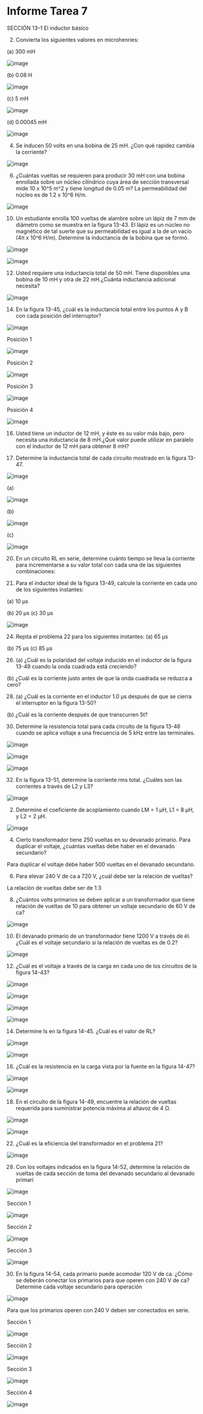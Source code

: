 # Informe Tarea 7

SECCIÓN 13–1 El inductor básico

2. Convierta los siguientes valores en microhenries:

(a) 300 mH

![image](https://user-images.githubusercontent.com/105606339/183583901-18df1cb2-ecfb-4f45-af08-2861d8c1b50c.png)

(b) 0.08 H

![image](https://user-images.githubusercontent.com/105606339/183583930-de284006-0550-4cfa-bd46-36026a772c0c.png)

(c) 5 mH

![image](https://user-images.githubusercontent.com/105606339/183583955-464c8186-203c-4420-84c8-772dace6422b.png)

(d) 0.00045 mH

![image](https://user-images.githubusercontent.com/105606339/183584008-64ce0101-b9e2-4dd5-a45d-1894101f1078.png)

4. Se inducen 50 volts en una bobina de 25 mH. ¿Con qué rapidez cambia la corriente?

![image](https://user-images.githubusercontent.com/105606339/183585451-743f47da-62fe-459e-bda8-9bd6ce8f3367.png)

6. ¿Cuántas vueltas se requieren para producir 30 mH con una bobina enrollada sobre un núcleo cilíndrico cuya área de sección transversal mide 10 x 10^5 m^2 y tiene longitud de 0.05 m? La permeabilidad del núcleo es de 1.2 x 10^6 H/m.

![image](https://user-images.githubusercontent.com/105606339/183588073-a0083765-720d-4a02-8240-f0b3b105b7bb.png)

10. Un estudiante enrolla 100 vueltas de alambre sobre un lápiz de 7 mm de diámetro como se muestra en la figura 13-43. El lápiz es un núcleo no magnético de tal suerte que su permeabilidad es igual a la de un vacío (4π  x 10^6 H/m). Determine la inductancia de la bobina que se formó.

![image](https://user-images.githubusercontent.com/105606339/182219841-57001e80-0b81-40ec-95aa-fcca66f254db.png)

![image](https://user-images.githubusercontent.com/105606339/183592569-be77b3e4-15f8-4b85-bad1-0bb7e459cf6f.png)

12. Usted requiere una inductancia total de 50 mH. Tiene disponibles una bobina de 10 mH y otra de 22 mH.¿Cuánta inductancia adicional necesita?

![image](https://user-images.githubusercontent.com/105606339/183594129-ec8c5b21-f157-4fd6-b1db-7497552afe97.png)

14. En la figura 13-45, ¿cuál es la inductancia total entre los puntos A y B con cada posición del interruptor?

![image](https://user-images.githubusercontent.com/105606339/182219998-1b2bf442-9785-402a-a842-41ca683df229.png)

Posición 1 

![image](https://user-images.githubusercontent.com/105606339/183595599-ffe3fcf2-41d8-4bcd-97be-12ba37d99d36.png)

Posición 2 

![image](https://user-images.githubusercontent.com/105606339/183595631-556000f5-cb85-4acd-a123-ae36f69bd9f1.png)

Posición 3

![image](https://user-images.githubusercontent.com/105606339/183595662-1858f265-b9d0-4e49-951b-3989daa115aa.png)

Posición 4

![image](https://user-images.githubusercontent.com/105606339/183595685-95dbf20d-bbac-4dcf-97f1-e26b36f041dc.png)

16. Usted tiene un inductor de 12 mH, y éste es su valor más bajo, pero necesita una inductancia de 8 mH.¿Qué valor puede utilizar en paralelo con el inductor de 12 mH para obtener 8 mH?

18. Determine la inductancia total de cada circuito mostrado en la figura 13-47.

![image](https://user-images.githubusercontent.com/105606339/182220151-659c0315-6f65-43cb-bacb-884f66a70931.png)

(a)

![image](https://user-images.githubusercontent.com/105606339/183597461-de7f2b0c-1540-4c43-a33f-bc885d6b0bf2.png)

(b)

![image](https://user-images.githubusercontent.com/105606339/183597942-81d2def1-969c-4271-8569-c85a44682e43.png)

(c)

![image](https://user-images.githubusercontent.com/105606339/183598296-3160fb71-342d-4fa6-b8f7-28c130424ce1.png)

20. En un circuito RL en serie, determine cuánto tiempo se lleva la corriente para incrementarse a su valor total con cada una de las siguientes combinaciones:



22. Para el inductor ideal de la figura 13-49, calcule la corriente en cada uno de los siguientes instantes:

(a) 10 µs

(b) 20 µs
(c) 30 µs

![image](https://user-images.githubusercontent.com/105606339/183234095-a4ce1017-6282-47f7-b1bc-c7747c119d0c.png)

24. Repita el problema 22 para los siguientes instantes:
(a) 65 µs

(b) 75 µs
(c) 85 µs

26. (a) ¿Cuál es la polaridad del voltaje inducido en el inductor de la figura 13-49 cuando la onda cuadrada está creciendo?


(b) ¿Cuál es la corriente justo antes de que la onda cuadrada se reduzca a cero?


28. (a) ¿Cuál es la corriente en el inductor 1.0 µs después de que se cierra el interruptor en la figura 13-50?

(b) ¿Cuál es la corriente después de que transcurren 5t?



30. Determine la resistencia total para cada circuito de la figura 13-46 cuando se aplica voltaje a una frecuencia de 5 kHz entre las terminales.

![image](https://user-images.githubusercontent.com/105606339/183234271-ef6486f2-8370-45af-8991-c30c9a0666ac.png)

![image](https://user-images.githubusercontent.com/105606339/183234280-545dc3d0-ed1d-410b-9cd8-f5b31bd4b3f8.png)

![image](https://user-images.githubusercontent.com/105606339/183234286-7e876055-793e-4b03-a341-d6440eac20e7.png)



32. En la figura 13-51, determine la corriente rms total. ¿Cuáles son las corrientes a través de L2 y L3?

![image](https://user-images.githubusercontent.com/105606339/183234306-ac097dd1-61b2-4d8a-bcde-6f7ffcedd8c4.png)




2. Determine el coeficiente de acoplamiento cuando LM = 1 µH, L1 = 8 µH, y L2 = 2 µH.

![image](https://user-images.githubusercontent.com/105606339/184293127-1782e335-6a74-4567-a09f-f62d86527faf.png)

4. Cierto transformador tiene 250 vueltas en su devanado primario. Para duplicar el voltaje, ¿cuántas
vueltas debe haber en el devanado secundario?

Para duplicar el voltaje debe haber 500 vueltas en el devanado secundario.

6. Para elevar 240 V de ca a 720 V, ¿cuál debe ser la relación de vueltas?

La relación de vueltas debe ser de 1:3

8. ¿Cuántos volts primarios se deben aplicar a un transformador que tiene relación de vueltas de 10 para obtener un voltaje secundario de 60 V de ca?

![image](https://user-images.githubusercontent.com/105606339/184292695-2af58044-fb01-47f9-b799-eaff3ea4614e.png)

10. El devanado primario de un transformador tiene 1200 V a través de él. ¿Cuál es el voltaje secundario si la relación de vueltas es de 0.2?

![image](https://user-images.githubusercontent.com/105606339/184292543-21587b7e-d98c-4f98-85ac-ba7b10d5239a.png)

12. ¿Cuál es el voltaje a través de la carga en cada uno de los circuitos de la figura 14-43?

![image](https://user-images.githubusercontent.com/105606339/184292186-a9d891c8-2b63-4a7e-b34f-56a2cfb22711.png)

![image](https://user-images.githubusercontent.com/105606339/184292281-48bf7d4b-af93-4ac7-bcd3-81dd93e00ed7.png)

![image](https://user-images.githubusercontent.com/105606339/184292204-fbe0153b-708c-498d-bed2-371f232d52f3.png)

![image](https://user-images.githubusercontent.com/105606339/184292291-835b444c-2739-4dd8-b3bf-4df07496392b.png)


14. Determine Is en la figura 14-45. ¿Cuál es el valor de RL?

![image](https://user-images.githubusercontent.com/105606339/184291889-9f1301ac-6f80-4c8f-af1a-8691a4113e96.png)

![image](https://user-images.githubusercontent.com/105606339/184292099-e298e0c7-103c-4626-b1cd-8fbd7af54505.png)

16. ¿Cuál es la resistencia en la carga vista por la fuente en la figura 14-47?

![image](https://user-images.githubusercontent.com/105606339/184291732-40c41668-480f-47fa-97d3-f7856cdeb81b.png)

![image](https://user-images.githubusercontent.com/105606339/184291799-958a8c9d-f6ec-42d5-8238-d91f4c8c395b.png)

18. En el circuito de la figura 14-49, encuentre la relación de vueltas requerida para suministrar potencia máxima al altavoz de 4 Ω.

![image](https://user-images.githubusercontent.com/105606339/184291658-0b630a2e-8e02-4d03-a6a6-b0c1faf63580.png)

![image](https://user-images.githubusercontent.com/105606339/184291583-14b024f0-2c7d-4091-934b-740db5c3f961.png)


22. ¿Cuál es la eficiencia del transformador en el problema 21?

![image](https://user-images.githubusercontent.com/105606339/184294185-29cdab8f-12a7-4302-b46c-cf21a613a9e1.png)

28. Con los voltajes indicados en la figura 14-52, determine la relación de vueltas de cada sección de toma del devanado secundario al devanado primari

![image](https://user-images.githubusercontent.com/105606339/184291145-197eca03-a150-403e-82f8-0ec99d739443.png)

Sección 1

![image](https://user-images.githubusercontent.com/105606339/184291319-b3e9b89d-29e2-4c94-8a71-61913c33f9b9.png)

Sección 2

![image](https://user-images.githubusercontent.com/105606339/184291341-51adbfbf-4f65-412f-813a-fb1ac850b85f.png)

Sección 3

![image](https://user-images.githubusercontent.com/105606339/184291355-2ca1aa0e-3a5e-4774-b519-2a35cbe8dd84.png)

30. En la figura 14-54, cada primario puede acomodar 120 V de ca. ¿Cómo se deberán conectar los primarios para que operen con 240 V de ca? Determine cada voltaje secundario para operación

![image](https://user-images.githubusercontent.com/105606339/184294400-f748d7d6-c37b-4e61-842c-e767af799e8f.png)

Para que los primarios operen con 240 V deben ser conectados en serie.

Sección 1

![image](https://user-images.githubusercontent.com/105606339/184296728-16c74461-65bf-4530-8251-d4607b9c7d13.png)

Sección 2

![image](https://user-images.githubusercontent.com/105606339/184296749-7dc62cbf-1aba-4473-bf1e-da39b077e789.png)

Sección 3

![image](https://user-images.githubusercontent.com/105606339/184296775-d90e0331-7c54-4ee5-a6d4-26f8c19589fa.png)

Sección 4

![image](https://user-images.githubusercontent.com/105606339/184296794-3c979627-1015-4303-8991-731cde683ba2.png)









